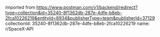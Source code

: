 imported from https://www.postman.com/v1/backend/redirect?type=collection&id=35240-8f1362db-287e-4dfe-b8eb-2fca10226219&entityId=8934&publisherType=team&publisherId=37129
collectionId: 35240-8f1362db-287e-4dfe-b8eb-2fca10226219
name: r/SpaceX-API
